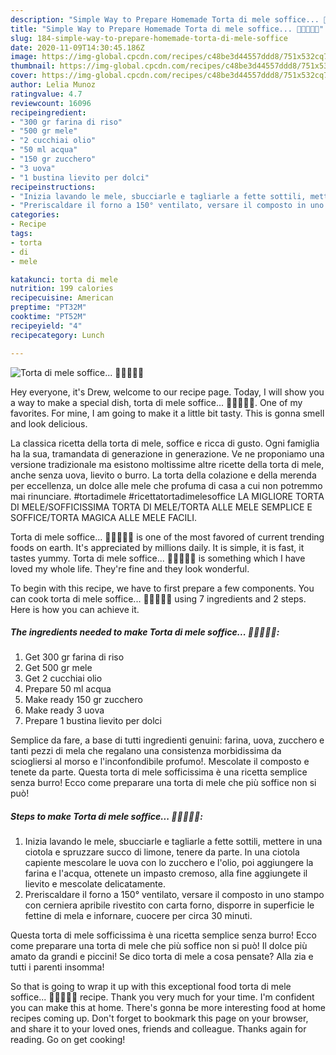 ```yaml
---
description: "Simple Way to Prepare Homemade Torta di mele soffice... 🍎🍏🥚🥧😋"
title: "Simple Way to Prepare Homemade Torta di mele soffice... 🍎🍏🥚🥧😋"
slug: 184-simple-way-to-prepare-homemade-torta-di-mele-soffice
date: 2020-11-09T14:30:45.186Z
image: https://img-global.cpcdn.com/recipes/c48be3d44557ddd8/751x532cq70/torta-di-mele-soffice-🍎🍏🥚🥧😋-recipe-main-photo.jpg
thumbnail: https://img-global.cpcdn.com/recipes/c48be3d44557ddd8/751x532cq70/torta-di-mele-soffice-🍎🍏🥚🥧😋-recipe-main-photo.jpg
cover: https://img-global.cpcdn.com/recipes/c48be3d44557ddd8/751x532cq70/torta-di-mele-soffice-🍎🍏🥚🥧😋-recipe-main-photo.jpg
author: Lelia Munoz
ratingvalue: 4.7
reviewcount: 16096
recipeingredient:
- "300 gr farina di riso"
- "500 gr mele"
- "2 cucchiai olio"
- "50 ml acqua"
- "150 gr zucchero"
- "3 uova"
- "1 bustina lievito per dolci"
recipeinstructions:
- "Inizia lavando le mele, sbucciarle e tagliarle a fette sottili, mettere in una ciotola e spruzzare succo di limone, tenere da parte. In una ciotola capiente mescolare le uova con lo zucchero e l&#39;olio, poi aggiungere la farina e l&#39;acqua, ottenete un impasto cremoso, alla fine aggiungete il lievito e mescolate delicatamente."
- "Preriscaldare il forno a 150° ventilato, versare il composto in uno stampo con cerniera apribile rivestito con carta forno, disporre in superficie le fettine di mela e infornare, cuocere per circa 30 minuti."
categories:
- Recipe
tags:
- torta
- di
- mele

katakunci: torta di mele 
nutrition: 199 calories
recipecuisine: American
preptime: "PT32M"
cooktime: "PT52M"
recipeyield: "4"
recipecategory: Lunch

---
```



![Torta di mele soffice... 🍎🍏🥚🥧😋](https://img-global.cpcdn.com/recipes/c48be3d44557ddd8/751x532cq70/torta-di-mele-soffice-🍎🍏🥚🥧😋-recipe-main-photo.jpg)

Hey everyone, it's Drew, welcome to our recipe page. Today, I will show you a way to make a special dish, torta di mele soffice... 🍎🍏🥚🥧😋. One of my favorites. For mine, I am going to make it a little bit tasty. This is gonna smell and look delicious.

La classica ricetta della torta di mele, soffice e ricca di gusto. Ogni famiglia ha la sua, tramandata di generazione in generazione. Ve ne proponiamo una versione tradizionale ma esistono moltissime altre ricette della torta di mele, anche senza uova, lievito o burro. La torta della colazione e della merenda per eccellenza, un dolce alle mele che profuma di casa a cui non potremmo mai rinunciare. #tortadimele #ricettatortadimelesoffice LA MIGLIORE TORTA DI MELE/SOFFICISSIMA TORTA DI MELE/TORTA ALLE MELE SEMPLICE E SOFFICE/TORTA MAGICA ALLE MELE FACILI.

Torta di mele soffice... 🍎🍏🥚🥧😋 is one of the most favored of current trending foods on earth. It's appreciated by millions daily. It is simple, it is fast, it tastes yummy. Torta di mele soffice... 🍎🍏🥚🥧😋 is something which I have loved my whole life. They're fine and they look wonderful.


To begin with this recipe, we have to first prepare a few components. You can cook torta di mele soffice... 🍎🍏🥚🥧😋 using 7 ingredients and 2 steps. Here is how you can achieve it.

<!--inarticleads1-->

##### The ingredients needed to make Torta di mele soffice... 🍎🍏🥚🥧😋:

1. Get 300 gr farina di riso
1. Get 500 gr mele
1. Get 2 cucchiai olio
1. Prepare 50 ml acqua
1. Make ready 150 gr zucchero
1. Make ready 3 uova
1. Prepare 1 bustina lievito per dolci


Semplice da fare, a base di tutti ingredienti genuini: farina, uova, zucchero e tanti pezzi di mela che regalano una consistenza morbidissima da sciogliersi al morso e l&#39;inconfondibile profumo!. Mescolate il composto e tenete da parte. Questa torta di mele sofficissima è una ricetta semplice senza burro! Ecco come preparare una torta di mele che più soffice non si può! 

<!--inarticleads2-->

##### Steps to make Torta di mele soffice... 🍎🍏🥚🥧😋:

1. Inizia lavando le mele, sbucciarle e tagliarle a fette sottili, mettere in una ciotola e spruzzare succo di limone, tenere da parte. In una ciotola capiente mescolare le uova con lo zucchero e l&#39;olio, poi aggiungere la farina e l&#39;acqua, ottenete un impasto cremoso, alla fine aggiungete il lievito e mescolate delicatamente.
1. Preriscaldare il forno a 150° ventilato, versare il composto in uno stampo con cerniera apribile rivestito con carta forno, disporre in superficie le fettine di mela e infornare, cuocere per circa 30 minuti.


Questa torta di mele sofficissima è una ricetta semplice senza burro! Ecco come preparare una torta di mele che più soffice non si può! Il dolce più amato da grandi e piccini! Se dico torta di mele a cosa pensate? Alla zia e tutti i parenti insomma! 

So that is going to wrap it up with this exceptional food torta di mele soffice... 🍎🍏🥚🥧😋 recipe. Thank you very much for your time. I'm confident you can make this at home. There's gonna be more interesting food at home recipes coming up. Don't forget to bookmark this page on your browser, and share it to your loved ones, friends and colleague. Thanks again for reading. Go on get cooking!
